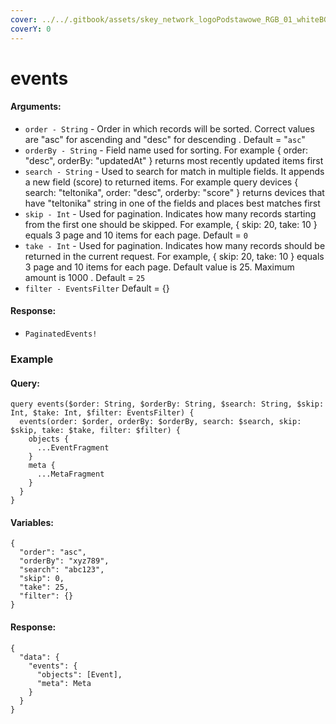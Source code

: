 ```yaml
---
cover: ../../.gitbook/assets/skey_network_logoPodstawowe_RGB_01_whiteBG.png
coverY: 0
---
```


# events

#### Arguments:

* `order - String` - Order in which records will be sorted. Correct values are "asc" for ascending and "desc" for descending . Default = "`asc`"
* `orderBy - String` - Field name used for sorting. For example { order: "desc", orderBy: "updatedAt" } returns most recently updated items first
* `search - String` - Used to search for match in multiple fields. It appends a new field (score) to returned items. For example query devices { search: "teltonika", order: "desc", orderby: "score" } returns devices that have "teltonika" string in one of the fields and places best matches first
* `skip - Int` - Used for pagination. Indicates how many records starting from the first one should be skipped. For example, { skip: 20, take: 10 } equals 3 page and 10 items for each page. Default = `0`
* `take - Int` - Used for pagination. Indicates how many records should be returned in the current request. For example, { skip: 20, take: 10 } equals 3 page and 10 items for each page. Default value is 25. Maximum amount is 1000 . Default = `25`
* `filter - EventsFilter` Default = {}

#### Response:

* `PaginatedEvents!`

### Example

#### Query:

```
query events($order: String, $orderBy: String, $search: String, $skip: Int, $take: Int, $filter: EventsFilter) {
  events(order: $order, orderBy: $orderBy, search: $search, skip: $skip, take: $take, filter: $filter) {
    objects {
      ...EventFragment
    }
    meta {
      ...MetaFragment
    }
  }
}
```

#### Variables:

```
{
  "order": "asc",
  "orderBy": "xyz789",
  "search": "abc123",
  "skip": 0,
  "take": 25,
  "filter": {}
}
```

#### Response:

```
{
  "data": {
    "events": {
      "objects": [Event],
      "meta": Meta
    }
  }
}
```
